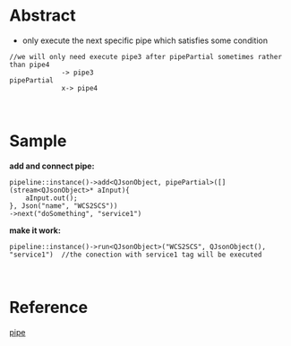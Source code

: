 # Abstract
* only execute the next specific pipe which satisfies some condition  
```
//we will only need execute pipe3 after pipePartial sometimes rather than pipe4
             -> pipe3  
pipePartial
             x-> pipe4
```
</br>

# Sample
**add and connect pipe:**  
```
pipeline::instance()->add<QJsonObject, pipePartial>([](stream<QJsonObject>* aInput){
    aInput.out();
}, Json("name", "WCS2SCS"))
->next("doSomething", "service1")
```  

**make it work:**  
```
pipeline::instance()->run<QJsonObject>("WCS2SCS", QJsonObject(), "service1")  //the conection with service1 tag will be executed
```  
</br>

# Reference
[pipe](../pipe.md)